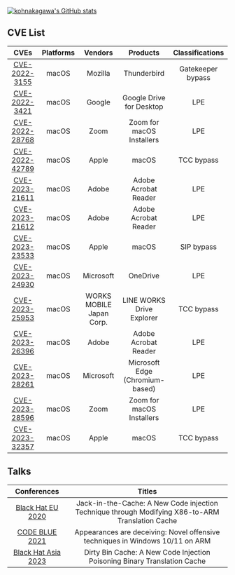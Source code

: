 [![kohnakagawa's GitHub stats](https://github-readme-stats.vercel.app/api?username=kohnakagawa&count_private=true&show_icons=true)](https://github.com/anuraghazra/github-readme-stats)

## CVE List

|CVEs|Platforms|Vendors|Products|Classifications|
|:--:|:--:|:--:|:--:|:--:|
|[CVE-2022-3155](https://www.mozilla.org/en-US/security/advisories/mfsa2022-42/)|macOS|Mozilla|Thunderbird|Gatekeeper bypass|
|[CVE-2022-3421](https://support.google.com/a/answer/7577057)|macOS|Google|Google Drive for Desktop|LPE|
|[CVE-2022-28768](https://explore.zoom.us/en/trust/security/security-bulletin/)|macOS|Zoom|Zoom for macOS Installers|LPE|
|[CVE-2022-42789](https://support.apple.com/ja-jp/HT213488)|macOS|Apple|macOS|TCC bypass|
|[CVE-2023-21611](https://helpx.adobe.com/security/products/acrobat/apsb23-01.html)|macOS|Adobe|Adobe Acrobat Reader|LPE|
|[CVE-2023-21612](https://helpx.adobe.com/security/products/acrobat/apsb23-01.html)|macOS|Adobe|Adobe Acrobat Reader|LPE|
|[CVE-2023-23533](https://support.apple.com/en-us/HT213670)|macOS|Apple|macOS|SIP bypass|
|[CVE-2023-24930](https://msrc.microsoft.com/update-guide/vulnerability/CVE-2023-24930)|macOS|Microsoft|OneDrive|LPE|
|[CVE-2023-25953](https://jvn.jp/en/jp/JVN01937209/index.html)|macOS|WORKS MOBILE Japan Corp.|LINE WORKS Drive Explorer|TCC bypass|
|[CVE-2023-26396](https://helpx.adobe.com/security/products/acrobat/apsb23-24.html)|macOS|Adobe|Adobe Acrobat Reader|LPE|
|[CVE-2023-28261](https://msrc.microsoft.com/update-guide/vulnerability/CVE-2023-28261)|macOS|Microsoft|Microsoft Edge (Chromium-based)|LPE|
|[CVE-2023-28596](https://explore.zoom.us/en/trust/security/security-bulletin/)|macOS|Zoom|Zoom for macOS Installers|LPE|
|[CVE-2023-32357](https://support.apple.com/en-us/HT213758)|macOS|Apple|macOS|TCC bypass|

## Talks

|Conferences|Titles|
|:--:|:--:|
|[Black Hat EU 2020](https://www.blackhat.com/eu-20/briefings/schedule/#jack-in-the-cache-a-new-code-injection-technique-through-modifying-x-to-arm-translation-cache-21324)|Jack-in-the-Cache: A New Code injection Technique through Modifying X86-to-ARM Translation Cache|
|[CODE BLUE 2021](https://codeblue.jp/2021/talks/?content=talks_4)|Appearances are deceiving: Novel offensive techniques in Windows 10/11 on ARM|
|[Black Hat Asia 2023](https://www.blackhat.com/asia-23/briefings/schedule/index.html#dirty-bin-cache-a-new-code-injection-poisoning-binary-translation-cache-30907)|Dirty Bin Cache: A New Code Injection Poisoning Binary Translation Cache|
